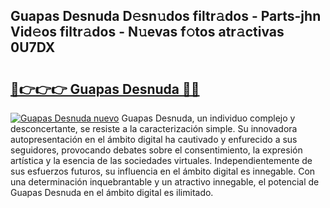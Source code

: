 ## Guapas Desnuda D𝚎sn𝚞dos filtr𝚊dos - Parts-jhn Vid𝚎os filtr𝚊dos - N𝚞evas f𝚘tos atr𝚊ctivas 0U7DX

# <h2><a href="http://mb7um1r.tromn.icu/?c=Guapas+Desnuda">🔗👉👉👉 Guapas Desnuda 🔗🔗</a></h2>

[![Guapas Desnuda nuevo](https://i.imgur.com/pEAQMta.gif)](http://mb7um1r.tromn.icu/?c=Guapas+Desnuda)
Guapas Desnuda, un individuo complejo y desconcertante, se resiste a la caracterización simple. Su innovadora autopresentación en el ámbito digital ha cautivado y enfurecido a sus seguidores, provocando debates sobre el consentimiento, la expresión artística y la esencia de las sociedades virtuales. Independientemente de sus esfuerzos futuros, su influencia en el ámbito digital es innegable. Con una determinación inquebrantable y un atractivo innegable, el potencial de Guapas Desnuda en el ámbito digital es ilimitado.
